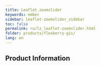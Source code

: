 ```yaml
---
title: Leaflet.zoomslider
keywords: ember
sidebar: leaflet-zoomslider_sidebar
toc: false
permalink: ru/lz_leaflet-zoomslider.html
folder: products/flexberry-gis/
lang: en
---
```


## Product Information
